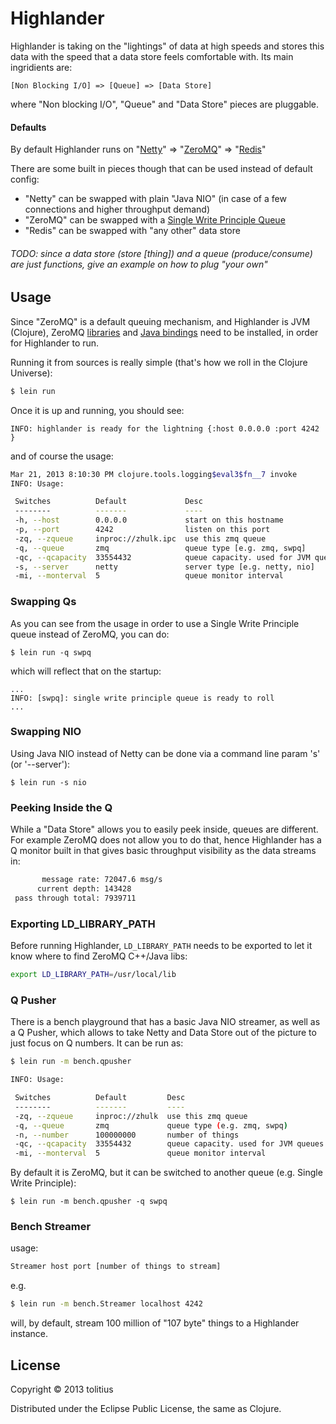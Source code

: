 # Highlander

Highlander is taking on the "lightings" of data at high speeds and stores this data with the speed that a data store feels comfortable with. Its main ingridients are: 

```
[Non Blocking I/O] => [Queue] => [Data Store]
```

where "Non blocking I/O", "Queue" and "Data Store" pieces are pluggable.

#### Defaults
By default Highlander runs on "[Netty](http://netty.io/)" => "[ZeroMQ](http://www.zeromq.org/)" => "[Redis](http://redis.io/)"

There are some built in pieces though that can be used instead of default config:

* "Netty" can be swapped with plain "Java NIO" (in case of a few connections and higher throughput demand)
* "ZeroMQ" can be swapped with a [Single Write Principle Queue](http://mechanical-sympathy.blogspot.com/2011/09/single-writer-principle.html)
* "Redis" can be swapped with "any other" data store

###### _TODO: since a data store (store [thing]) and a queue (produce/consume) are just functions, give an example on how to plug "your own"_

## Usage

Since "ZeroMQ" is a default queuing mechanism, and Highlander is JVM (Clojure), ZeroMQ [libraries](http://www.zeromq.org/intro:get-the-software) and [Java bindings](http://www.zeromq.org/bindings:java) need to be installed, in order for Highlander to run.

Running it from sources is really simple (that's how we roll in the Clojure Universe):

```bash
$ lein run
```

Once it is up and running, you should see:
```
INFO: highlander is ready for the lightning {:host 0.0.0.0 :port 4242 }
```

and of course the usage:
```bash
Mar 21, 2013 8:10:30 PM clojure.tools.logging$eval3$fn__7 invoke
INFO: Usage:

 Switches          Default             Desc
 --------          -------             ----
 -h, --host        0.0.0.0             start on this hostname
 -p, --port        4242                listen on this port
 -zq, --zqueue     inproc://zhulk.ipc  use this zmq queue
 -q, --queue       zmq                 queue type [e.g. zmq, swpq]
 -qc, --qcapacity  33554432            queue capacity. used for JVM queues
 -s, --server      netty               server type [e.g. netty, nio]
 -mi, --monterval  5                   queue monitor interval
```

### Swapping Qs

As you can see from the usage in order to use a Single Write Principle queue instead of ZeroMQ, you can do:

```
$ lein run -q swpq
```

which will reflect that on the startup:

```
...
INFO: [swpq]: single write principle queue is ready to roll
...
```

### Swapping NIO

Using Java NIO instead of Netty can be done via a command line param 's' (or '--server'):

```
$ lein run -s nio
```

### Peeking Inside the Q

While a "Data Store" allows you to easily peek inside, queues are different. For example ZeroMQ does not allow you to do that, hence Highlander has a Q monitor built in that gives basic throughput visibility as the data streams in:

```bash
       message rate: 72047.6 msg/s
      current depth: 143428
 pass through total: 7939711
```

### Exporting LD_LIBRARY_PATH

Before running Highlander, `LD_LIBRARY_PATH` needs to be exported to let it know where to find ZeroMQ C++/Java libs:
```bash
export LD_LIBRARY_PATH=/usr/local/lib
```


### Q Pusher

There is a bench playground that has a basic Java NIO streamer, as well as a Q Pusher, which allows to take Netty and Data Store out of the picture to just focus on Q numbers. It can be run as:

```bash
$ lein run -m bench.qpusher
```

```bash
INFO: Usage:

 Switches          Default         Desc
 --------          -------         ----
 -zq, --zqueue     inproc://zhulk  use this zmq queue
 -q, --queue       zmq             queue type (e.g. zmq, swpq)
 -n, --number      100000000       number of things
 -qc, --qcapacity  33554432        queue capacity. used for JVM queues
 -mi, --monterval  5               queue monitor interval
```

By default it is ZeroMQ, but it can be switched to another queue (e.g. Single Write Principle):

```
$ lein run -m bench.qpusher -q swpq
```

### Bench Streamer

usage:

```bash
Streamer host port [number of things to stream]
```

e.g.

```bash
$ lein run -m bench.Streamer localhost 4242
```

will, by default, stream 100 million of "107 byte" things to a Highlander instance. 

## License

Copyright © 2013 tolitius

Distributed under the Eclipse Public License, the same as Clojure.
